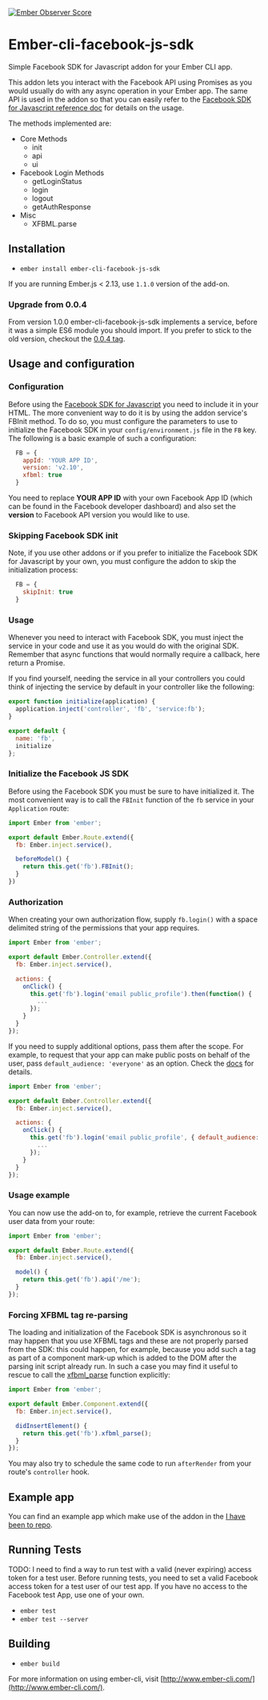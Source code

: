 [![Ember Observer Score](http://emberobserver.com/badges/ember-cli-facebook-js-sdk.svg)](http://emberobserver.com/addons/ember-cli-facebook-js-sdk)

# Ember-cli-facebook-js-sdk

Simple Facebook SDK for Javascript addon for your Ember CLI app.

This addon lets you interact with the Facebook API using Promises
as you would usually do with any async operation in your Ember app.
The same API is used in the addon so that you can easily refer to the
[Facebook SDK for Javascript reference doc](https://developers.facebook.com/docs/javascript/reference) for
details on the usage.

The methods implemented are:

* Core Methods
  - init
  - api
  - ui
* Facebook Login Methods
  - getLoginStatus
  - login
  - logout
  - getAuthResponse
* Misc
  - XFBML.parse

## Installation

* `ember install ember-cli-facebook-js-sdk`

If you are running Ember.js < 2.13, use `1.1.0` version of the add-on.

### Upgrade from 0.0.4

From version 1.0.0 ember-cli-facebook-js-sdk implements a service, before it was a simple ES6 module you should import.
If you prefer to stick to the old version, checkout the [0.0.4 tag](https://github.com/pitchtarget/ember-cli-facebook-js-sdk/tree/0.0.4).

## Usage and configuration

### Configuration

Before using the [Facebook SDK for Javascript](https://developers.facebook.com/docs/javascript) you need
to include it in your HTML. The more convenient way to do it is by using the addon service's FBInit method.
To do so, you must configure the parameters to use to initialize the Facebook SDK in your `config/environment.js` file in the `FB` key.
The following is a basic example of such a configuration:

```js
  FB = {
    appId: 'YOUR APP ID',
    version: 'v2.10',
    xfbml: true
  }
```

You need to replace **YOUR APP ID** with your own Facebook App ID (which can be found in the Facebook developer dashboard)
and also set the **version** to Facebook API version you would like to use.

### Skipping Facebook SDK init

Note, if you use other addons or if you prefer to initialize the Facebook SDK for Javascript by your own, you must configure the addon to skip the initialization process:

```js
  FB = {
    skipInit: true
  }
```

### Usage

Whenever you need to interact with Facebook SDK, you must inject the service in your code and use it as you would do with the
original SDK. Remember that async functions that would normally require a callback, here return a Promise.

If you find yourself, needing the service in all your controllers you could think of injecting the service by default in your controller like the following:

```js
export function initialize(application) {
  application.inject('controller', 'fb', 'service:fb');
}

export default {
  name: 'fb',
  initialize
};
```

### Initialize the Facebook JS SDK

Before using the Facebook SDK you must be sure to have initialized it.
The most convenient way is to call the `FBInit` function of the `fb`
service in your `Application` route:

```js
import Ember from 'ember';

export default Ember.Route.extend({
  fb: Ember.inject.service(),

  beforeModel() {
    return this.get('fb').FBInit();
  }
})
```

### Authorization

When creating your own authorization flow, supply `fb.login()` with a space delimited string of the permissions that your app requires.

```js
import Ember from 'ember';

export default Ember.Controller.extend({
  fb: Ember.inject.service(),

  actions: {
    onClick() {
      this.get('fb').login('email public_profile').then(function() {
        ...
      });
    }
  }
});
```

If you need to supply additional options, pass them after the scope. For example, to request that your app can make public posts on behalf of the user, pass `default_audience: 'everyone'` as an option. Check the [docs](https://developers.facebook.com/docs/reference/javascript/FB.login/v2.10) for details.

```js
import Ember from 'ember';

export default Ember.Controller.extend({
  fb: Ember.inject.service(),

  actions: {
    onClick() {
      this.get('fb').login('email public_profile', { default_audience: 'everyone' }).then(function() {
        ...
      });
    }
  }
});
```

### Usage example

You can now use the add-on to, for example, retrieve the current Facebook user data from your route:

```js
import Ember from 'ember';

export default Ember.Route.extend({
  fb: Ember.inject.service(),

  model() {
    return this.get('fb').api('/me');
  }
});
```

### Forcing XFBML tag re-parsing

The loading and initialization of the Facebook SDK is asynchronous so it may happen that you use XFBML tags and these
are not properly parsed from the SDK: this could happen, for example, because you add such a tag as part of a component
mark-up which is added to the DOM after the parsing init script already run. In such a case you may find it useful to rescue
to call the [xfbml_parse](https://developers.facebook.com/docs/reference/javascript/FB.XFBML.parse) function explicitly:

```js
import Ember from 'ember';

export default Ember.Component.extend({
  fb: Ember.inject.service(),

  didInsertElement() {
    return this.get('fb').xfbml_parse();
  }
});
```

You may also try to schedule the same code to run `afterRender` from your route's `controller` hook.

## Example app

You can find an example app which make use of the addon in the [I have been to repo](https://github.com/bugant/i-have-been-to).

## Running Tests

TODO: I need to find a way to run test with a valid (never expiring) access token for a test user.
Before running tests, you need to set a valid Facebook access token for a test user of our test app. If you have no access to the Facebook test App, use one of your own.

* `ember test`
* `ember test --server`

## Building

* `ember build`

For more information on using ember-cli, visit [http://www.ember-cli.com/](http://www.ember-cli.com/).
